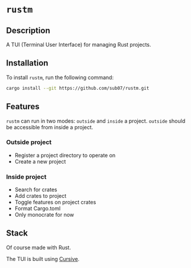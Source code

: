 # `rustm`

## Description

A TUI (Terminal User Interface) for managing Rust projects.

## Installation

To install `rustm`, run the following command:

```bash
cargo install --git https://github.com/sub07/rustm.git
```

## Features

`rustm` can run in two modes: `outside` and `inside` a project. `outside` should be accessible from inside a project.

### Outside project

- Register a project directory to operate on
- Create a new project

### Inside project

- Search for crates
- Add crates to project
- Toggle features on project crates
- Format Cargo.toml
- Only monocrate for now

## Stack
Of course made with Rust.

The TUI is built using [Cursive](https://github.com/gyscos/Cursive).
